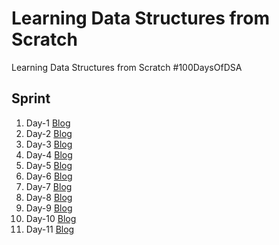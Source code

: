 # Learning Data Structures from Scratch
Learning Data Structures from Scratch #100DaysOfDSA

## Sprint
1. Day-1 [Blog](https://levelup.gitconnected.com/my-journey-to-learning-data-structures-from-scratch-stacks-1179494fd8f2)
2. Day-2 [Blog](https://prakhar-mishra.medium.com/my-journey-to-learning-data-structures-from-scratch-stacks-14ce657e587b)
3. Day-3 [Blog](https://prakhar-mishra.medium.com/my-journey-to-learning-data-structures-from-scratch-stacks-d402fe0ee72)
4. Day-4 [Blog](https://prakhar-mishra.medium.com/my-journey-to-learning-data-structures-from-scratch-queue-64ea9c76b948)
5. Day-5 [Blog](https://prakhar-mishra.medium.com/my-journey-to-learning-data-structures-from-scratch-queue-4fb0958ec4d6)
6. Day-6 [Blog](https://prakhar-mishra.medium.com/my-journey-to-learning-data-structures-from-scratch-queue-78db112feb66)
7. Day-7 [Blog](https://prakhar-mishra.medium.com/my-journey-to-learning-data-structures-from-scratch-deque-2b6f2667858e)
8. Day-8 [Blog](https://prakhar-mishra.medium.com/my-journey-to-learning-data-structures-from-scratch-deque-5fa1a03e89bd)
9. Day-9 [Blog](https://prakhar-mishra.medium.com/my-journey-to-learning-data-structures-from-scratch-deque-8c8572cd4a20)
10. Day-10 [Blog](https://prakhar-mishra.medium.com/my-journey-to-learning-data-structures-from-scratch-tree-36d15cc0f188)
11. Day-11 [Blog](https://prakhar-mishra.medium.com/my-journey-to-learning-data-structures-from-scratch-tree-680e922a305e)

